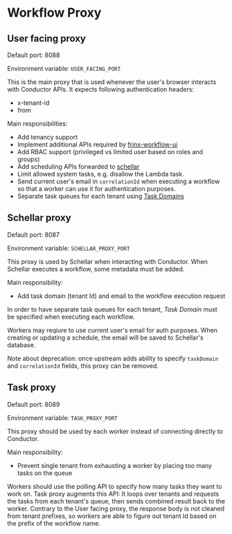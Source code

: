 # Workflow Proxy

## User facing proxy
Default port: 8088

Environment variable: `USER_FACING_PORT`

This is the main proxy that is used whenever the user's browser interacts with
Conductor APIs. It expects following authentication headers:
* x-tenant-id
* from

Main responsibilities:
* Add tenancy support
* Implement additional APIs required by
[frinx-workflow-ui](https://github.com/FRINXio/frinx-workflow-ui)
* Add RBAC support (privileged vs limited user based on roles and groups)
* Add scheduling APIs forwarded to [schellar](https://github.com/flaviostutz/schellar)
* Limit allowed system tasks, e.g. disallow the Lambda task.
* Send current user's email in `correlationId` when executing a workflow so that a
worker can use it for authentication purposes.
* Separate task queues for each tenant using [Task Domains](https://netflix.github.io/conductor/configuration/taskdomains/)


## Schellar proxy
Default port: 8087

Environment variable: `SCHELLAR_PROXY_PORT`

This proxy is used by Schellar when interacting with Conductor.
When Schellar executes a workflow, some metadata must be added.

Main responsibility:
* Add task domain (tenant Id) and email to the workflow execution request

In order to have separate task queues for each tenant, *Task Domain*
must be specified when executing each workflow.

Workers may reqiure to use current user's email for auth purposes. When creating
or updating a schedule, the email will be saved to Schellar's database.

Note about deprecation: once upstream adds ability to specify
`taskDomain` and `correlationId` fields, this proxy can be removed.

## Task proxy
Default port: 8089

Environment variable: `TASK_PROXY_PORT`

This proxy should be used by each worker instead of connecting directly to Conductor.

Main responsibility:
* Prevent single tenant from exhausting a worker by placing too many tasks on the queue

Workers should use the polling API to specify how many tasks they want to work on.
Task proxy augments this API: It loops over tenants and requests the tasks from each
tenant's queue, then sends combined result back to the worker.
Contrary to the User facing proxy, the response body is not cleaned from tenant prefixes,
so workers are able to figure out tenant Id based on the prefix of the workflow name.
